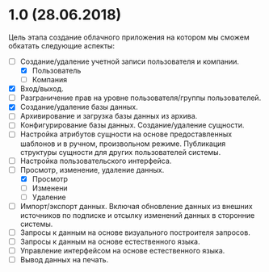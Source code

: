 # 1.0 (28.06.2018)
Цель этапа создание облачного приложения на котором мы сможем обкатать следующие аспекты:

* [ ] Создание/удаление учетной записи пользователя и компании.
    * [X] Пользователь
    * [ ] Компания
* [X] Вход/выход.
* [ ] Разграничение прав на уровне пользователя/группы пользователей.
* [X] Создание/удаление базы данных.
* [ ] Архивирование и загрузка базы данных из архива.
* [ ] Конфигурирование базы данных. Создание/удаление сущности.
* [ ] Настройка атрибутов сущности на основе предоставленных шаблонов и в ручном, произвольном режиме. Публикация структуры сущности для других пользователей системы.
* [ ] Настройка пользовательского интерфейса.
* [ ] Просмотр, изменение, удаление данных.
    * [X] Просмотр
    * [ ] Изменени
    * [ ] Удаление
* [ ] Импорт/экспорт данных. Включая обновление данных из внешних источников по подписке и отсылку изменений данных в сторонние системы.
* [ ] Запросы к данным на основе визуального построителя запросов.
* [ ] Запросы к данным на основе естественного языка.
* [ ] Управление интерфейсом на основе естественного языка.
* [ ] Вывод данных на печать.
